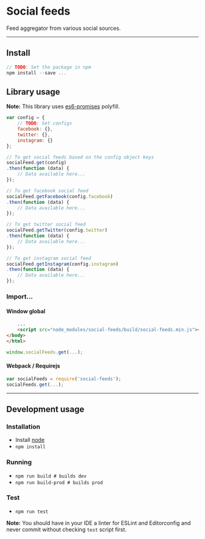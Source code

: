 # Social feeds

Feed aggregator from various social sources.

---

## Install
```js
// TODO: Set the package in npm
npm install --save ...
```

## Library usage

**Note:** This library uses [es6-promises](https://github.com/stefanpenner/es6-promise#readme) polyfill.

```js
var config = {
    // TODO: Set configs
    facebook: {},
    twitter: {},
    instagram: {}  
};

// To get social feeds based on the config object keys
socialFeed.get(config)
.then(function (data) {
    // Data available here...
});

// To get facebook social feed
socialFeed.getFacebook(config.facebook)
.then(function (data) {
    // Data available here...
});

// To get twitter social feed
socialFeed.getTwitter(config.twitter)
.then(function (data) {
    // Data available here...
});

// To get instagram social feed
socialFeed.getInstagram(config.instagram)
.then(function (data) {
    // Data available here...
});
```

### Import...
#### Window global
```html
    ...
    <script src="node_modules/social-feeds/build/social-feeds.min.js"></script>
</body>
</html>
```
```js
window.socialFeeds.get(...);
```

#### Webpack / Requirejs
```js
var socialFeeds = require('social-feeds');
socialFeeds.get(...);
```

---

## Development usage

### Installation

- Install [node](http://nodejs.org)
- `npm install`

### Running
- `npm run build # builds dev`
- `npm run build-prod # builds prod`

### Test

- `npm run test`

**Note:** You should have in your IDE a linter for ESLint and Editorconfig and never commit without checking `test` script first.
